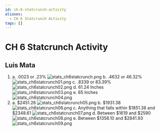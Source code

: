 ```yaml
---
id: ch-6-statcrunch-activity
aliases:
  - CH 6 Statcrunch Activity
tags: []
---
```


# CH 6 Statcrunch Activity
## Luis Mata

1.  a. .0023 or .23%
    ![stats_ch6statcrunch.png](assets/imgs/stats_ch6statcrunch.png)
    b. .4632 or 46.32%
    ![stats_ch6statcrunch01.png](assets/imgs/stats_ch6statcrunch01.png)
    c. .8339 or 83.39%
    ![stats_ch6statcrunch02.png](assets/imgs/stats_ch6statcrunch02.png)
    d. 61.24 Inches
    ![stats_ch6statcrunch03.png](assets/imgs/stats_ch6statcrunch03.png)
    e. 65 Inches
    ![stats_ch6statcrunch04.png](assets/imgs/stats_ch6statcrunch04.png)
2.  a. $2451.26
    ![stats_ch6statcrunch05.png](assets/imgs/stats_ch6statcrunch05.png)
    b. $1931.38
    ![stats_ch6statcrunch06.png](assets/imgs/stats_ch6statcrunch06.png)
    c. Anything that falls within $1851.38 and $2348.61
    ![stats_ch6statcrunch07.png](assets/imgs/stats_ch6statcrunch07.png)
    d. Between $1619 and $2590
    ![stats_ch6statcrunch08.png](assets/imgs/stats_ch6statcrunch08.png)
    e. Between $1358.10 and $2841.93
    ![stats_ch6statcrunch09.png](assets/imgs/stats_ch6statcrunch09.png)
